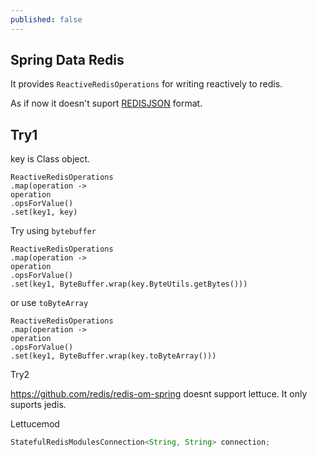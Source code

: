 ```yaml
---
published: false
---
```

## Spring Data Redis

It provides `ReactiveRedisOperations` for writing reactively to redis. 

As if now it doesn't suport [REDISJSON](https://github.com/spring-projects/spring-data-redis/issues/2429) format.

## Try1 

key is Class object. 


```
ReactiveRedisOperations
.map(operation -> 
operation
.opsForValue()
.set(key1, key)
```

Try using `bytebuffer`

```
ReactiveRedisOperations
.map(operation -> 
operation
.opsForValue()
.set(key1, ByteBuffer.wrap(key.ByteUtils.getBytes()))
```

or use `toByteArray`

```
ReactiveRedisOperations
.map(operation -> 
operation
.opsForValue()
.set(key1, ByteBuffer.wrap(key.toByteArray()))
```

Try2 

https://github.com/redis/redis-om-spring doesnt support lettuce. It only suports jedis.


Lettucemod

```java
StatefulRedisModulesConnection<String, String> connection;

```

